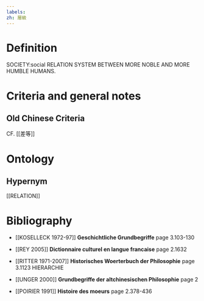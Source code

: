 ```yaml
---
labels: 
zh: 層級
---
```


# Definition
SOCIETY:social RELATION SYSTEM BETWEEN MORE NOBLE AND MORE HUMBLE HUMANS.
# Criteria and general notes
## Old Chinese Criteria
CF. [[差等]]
# Ontology

## Hypernym
[[RELATION]]
# Bibliography
- [[KOSELLECK 1972-97]]
**Geschichtliche Grundbegriffe** page 3.103-130

- [[REY 2005]]
**Dictionnaire culturel en langue francaise** page 2.1632

- [[RITTER 1971-2007]]
**Historisches Woerterbuch der Philosophie** page 3.1123
HIERARCHIE
- [[UNGER 2000]]
**Grundbegriffe der altchinesischen Philosophie** page 2

- [[POIRIER 1991]]
**Histoire des moeurs** page 2.378-436
